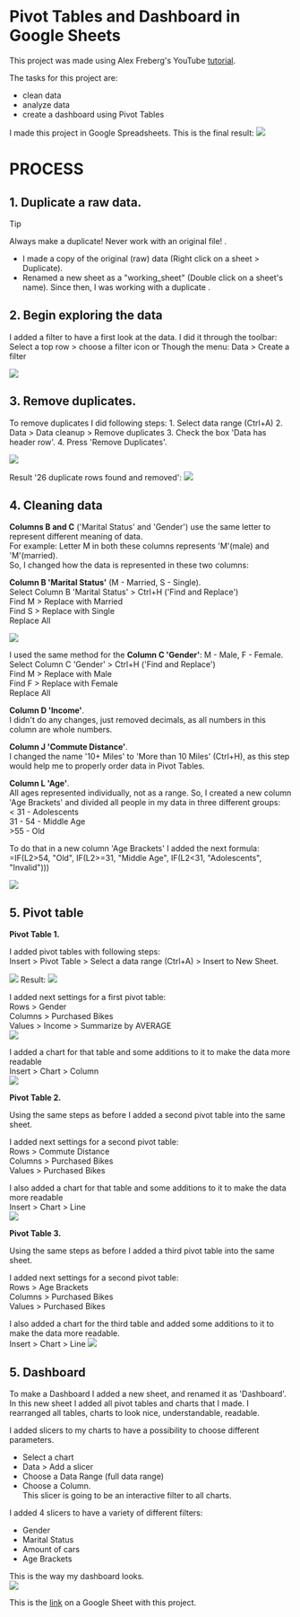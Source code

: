 # Pivot Tables and Dashboard in Google Sheets 

This project was made using Alex Freberg's YouTube [tutorial](https://www.youtube.com/watch?v=opJgMj1IUrc).

The tasks for this project are:
 - clean data 
 - analyze data
 - create a dashboard using Pivot Tables

 I made this project in Google Spreadsheets.
 This is the final result:
 ![](https://raw.githubusercontent.com/VictoriaStetskevych/projects/refs/heads/main/02_bike_sales_alex_the_analyst/images/13_dashboards.png)

# PROCESS

 ## 1. Duplicate a raw data.

> [!TIP]
> Always make a duplicate! Never work with an original file! .
 
 - I made a copy of the original (raw) data 
 (Right click on a sheet > Duplicate).
 - Renamed a new sheet as a "working_sheet" (Double click on a sheet's name).
 Since then, I was working with a duplicate .

## 2. Begin exploring the data

I added a filter to have a first look at the data.
I did it through the toolbar: Select a top row > choose a filter icon or
Though the menu: Data > Create a filter

![](https://raw.githubusercontent.com/VictoriaStetskevych/projects/refs/heads/main/02_bike_sales_alex_the_analyst/images/02_filter.png)

## 3. Remove duplicates.
To remove duplicates I did following steps:
    1. Select data range (Ctrl+A)
    2. Data > Data cleanup > Remove duplicates 
    3. Check the box 'Data has header row'.
    4. Press 'Remove Duplicates'.

![](https://raw.githubusercontent.com/VictoriaStetskevych/projects/refs/heads/main/02_bike_sales_alex_the_analyst/images/03_remove_duplicates.png)

Result '26 duplicate rows found and removed':
![](https://raw.githubusercontent.com/VictoriaStetskevych/projects/refs/heads/main/02_bike_sales_alex_the_analyst/images/04_remove_duplicates_result.png)

## 4. Cleaning data

**Columns B and C** ('Marital Status' and 'Gender') use the same letter to represent different meaning of data.<br>
For example: Letter M in both these columns represents 'M'(male) and 'M'(married).<br>
So, I changed how the data is represented in these two columns:

**Column B 'Marital Status'** (M - Married, S - Single).<br>
Select Column B 'Marital Status' > Ctrl+H ('Find and Replace')<br>
Find M > Replace with Married<br>
Find S > Replace with Single<br>
Replace All

![](https://raw.githubusercontent.com/VictoriaStetskevych/projects/refs/heads/main/02_bike_sales_alex_the_analyst/images/05_colunm_b.png)

I used the same method for the **Column C 'Gender'**: M - Male, F - Female.<br>
Select Column C 'Gender' > Ctrl+H ('Find and Replace')<br>
Find M > Replace with Male<br>
Find F > Replace with Female<br>
Replace All

**Column D 'Income'**.<br>
I didn't do any changes, just removed decimals, as all numbers in this column are whole numbers.

**Column J 'Commute Distance'**.<br>
I changed the name '10+ Miles' to 'More than 10 Miles' (Ctrl+H), as this step would help me to properly order data in Pivot Tables.

**Column L 'Age'**.<br> 
All ages represented individually, not as a range.
So, I created a new column 'Age Brackets' and divided all people in my data in three different groups:<br>
\< 31 - Adolescents<br>
31 - 54 - Middle Age<br>
\>55 - Old<br>

To do that in a new column 'Age Brackets' I added the next formula:<br>
=IF(L2>54, "Old", IF(L2>=31, "Middle Age", IF(L2<31, "Adolescents", "Invalid")))

![](https://raw.githubusercontent.com/VictoriaStetskevych/projects/refs/heads/main/02_bike_sales_alex_the_analyst/images/06_age_brackets.png)

## 5. Pivot table

**Pivot Table 1.**

I added pivot tables with following steps:<br>
Insert > Pivot Table > Select a data range (Ctrl+A) > Insert to New Sheet.

![](https://raw.githubusercontent.com/VictoriaStetskevych/projects/refs/heads/main/02_bike_sales_alex_the_analyst/images/07_add_pivot_table.png)
Result:
![](https://raw.githubusercontent.com/VictoriaStetskevych/projects/refs/heads/main/02_bike_sales_alex_the_analyst/images/08_pivot_table.png)


I added next settings for a first pivot table:<br>
Rows > Gender<br>
Columns > Purchased Bikes<br>
Values > Income > Summarize by AVERAGE<br>
![](https://raw.githubusercontent.com/VictoriaStetskevych/projects/refs/heads/main/02_bike_sales_alex_the_analyst/images/09_pivot_table_1.png)

I added a chart for that table and some additions to it to make the data more readable <br>
Insert > Chart > Column<br>
![](https://raw.githubusercontent.com/VictoriaStetskevych/projects/refs/heads/main/02_bike_sales_alex_the_analyst/images/10_pivot_table_2.png)

**Pivot Table 2.**

Using the same steps as before I added a second pivot table into the same sheet.

I added next settings for a second pivot table:<br>
Rows > Commute Distance<br>
Columns > Purchased Bikes<br>
Values > Purchased Bikes

I also added a chart for that table and some additions to it to make the data more readable<br> 
Insert > Chart > Line<br>
![](https://raw.githubusercontent.com/VictoriaStetskevych/projects/refs/heads/main/02_bike_sales_alex_the_analyst/images/11_pivot_table_3.png)

**Pivot Table 3.**

Using the same steps as before I added a third pivot table into the same sheet.

I added next settings for a second pivot table:<br>
Rows > Age Brackets<br>
Columns > Purchased Bikes<br>
Values > Purchased Bikes<br>

I also added a chart for the third table and added some additions to it to make the data more readable.<br> 
Insert > Chart > Line 
![](https://raw.githubusercontent.com/VictoriaStetskevych/projects/refs/heads/main/02_bike_sales_alex_the_analyst/images/12_pivot_table_4.png)

## 5. Dashboard

To make a Dashboard I added a new sheet, and renamed it as 'Dashboard'.<br> 
In this new sheet I added all pivot tables and charts that I made.
I rearranged all tables, charts to look nice, understandable, readable.

I added slicers to my charts to have a possibility to choose different parameters.<br>
- Select a chart<br>
- Data > Add a slicer<br>
- Choose a Data Range (full data range)<br>
- Choose a Column. <br>
This slicer is going to be an interactive filter to all charts.

I added 4 slicers to have a variety of different filters:<br>
- Gender<br>
- Marital Status <br>
- Amount of cars <br>
- Age Brackets <br>

This is the way my dashboard looks. <br>
 ![](https://raw.githubusercontent.com/VictoriaStetskevych/projects/refs/heads/main/02_bike_sales_alex_the_analyst/images/13_dashboards.png)

 This is the [link](https://docs.google.com/spreadsheets/d/16xFo5zaZq5X5NXIYclr6o-N8zQQ3IF8kVZw22ZesgZA/edit?usp=sharing) on a Google Sheet with this project.